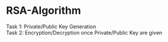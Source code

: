 # RSA-Algorithm
Task 1: Private/Public Key Generation  
Task 2: Encryption/Decryption once Private/Public Key are given
